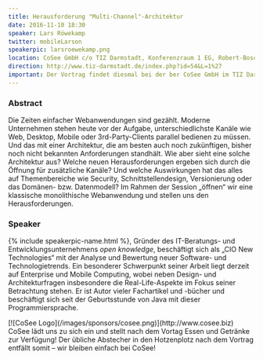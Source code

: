 ```yaml
---
title: Herausforderung "Multi-Channel"-Architektur
date: 2016-11-10 18:30
speaker: Lars Röwekamp
twitter: mobileLarson
speakerpic: larsroewekamp.png
location: CoSee GmbH c/o TIZ Darmstadt, Konferenzraum 1 EG, Robert-Bosch-Str. 7, 64293 Darmstadt
direction: http://www.tiz-darmstadt.de/index.php?id=54&L=1%27
important: Der Vortrag findet diesmal bei der ber CoSee GmbH im TIZ Darmstadt statt.
---
```


### Abstract

Die Zeiten einfacher Webanwendungen sind gezählt. Moderne Unternehmen stehen heute vor der Aufgabe, unterschiedlichste Kanäle wie Web, Desktop, Mobile oder 3rd-Party-Clients parallel bedienen zu müssen. Und das mit einer Architektur, die am besten auch noch zukünftigen, bisher noch nicht bekannten Anforderungen standhält. Wie aber sieht eine solche Architektur aus? Welche neuen Herausforderungen ergeben sich durch die Öffnung für zusätzliche Kanäle? Und welche Auswirkungen hat das alles auf Themenbereiche wie Security, Schnittstellendesign, Versionierung oder das Domänen- bzw. Datenmodell? Im Rahmen der Session „öffnen“ wir eine klassische monolithische Webanwendung und stellen uns den Herausforderungen.

### Speaker

{% include speakerpic-name.html %}, Gründer des IT-Beratungs- und Entwicklungsunternehmens _open knowledge_, beschäftigt sich als „CIO New Technologies“ mit der Analyse und Bewertung neuer Software- und Technologietrends. Ein besonderer Schwerpunkt seiner Arbeit liegt derzeit auf Enterprise und Mobile Computing, wobei neben Design- und Architekturfragen insbesondere die Real-Life-Aspekte im Fokus seiner Betrachtung stehen. Er ist Autor vieler Fachartikel und -bücher und beschäftigt sich seit der Geburtsstunde von Java mit dieser Programmiersprache.

<div style="clear: both;"></div>
[![CoSee Logo](/images/sponsors/cosee.png)](http://www.cosee.biz)
CoSee lädt uns zu sich ein und stellt nach dem Vortag Essen und Getränke zur Verfügung! Der übliche Abstecher in den Hotzenplotz nach dem Vortrag entfällt somit – wir bleiben einfach bei CoSee!
